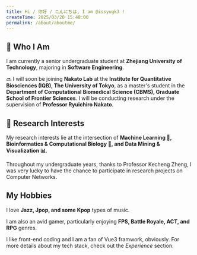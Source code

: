 ```yaml
---
title: Hi / 你好 / こんにちは, I am @issyugk3 !
createTime: 2025/03/20 15:48:00
permalink: /about/aboutme/
---
```

## 🌟 Who I Am  
I am currently a senior undergraduate student at **Zhejiang University of Technology**, majoring in **Software Engineering**.  

🔜 I will soon be joining **Nakato Lab** at the **Institute for Quantitative Biosciences (IQB), The University of Tokyo**, as a master's student in the **Department of Computational Biomedical Science (CBMS), Graduate School of Frontier Sciences**. I will be conducting research under the supervision of **Professor Ryuichiro Nakato**.  

## 🔬 Research Interests  
My research interests lie at the intersection of **Machine Learning 🤖, Bioinformatics & Computational Biology 🧬, and Data Mining & Visualization 📊**.  

Throughout my undergraduate years, thanks to Professor Kecheng Zheng, I was very lucky to have the chance to participate in research projects on Computer Networks.  

## My Hobbies

I love **Jazz, Jpop, and some Kpop** types of music.

I am also an avid gamer, particularly enjoying **FPS, Battle Royale, ACT, and RPG** genres.  


I like front-end coding and I am a fan of Vue3 framwork, obviously. For more details about my tech stack, check out the *Experience* section.  

